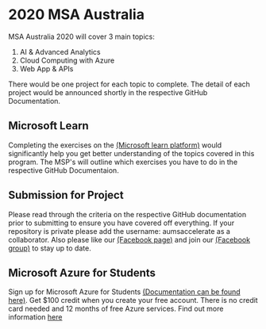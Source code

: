 # 2020 MSA Australia

MSA Australia 2020 will cover 3 main topics: 
1) AI & Advanced Analytics
2) Cloud Computing with Azure
3) Web App & APIs
  
There would be one project for each topic to complete. The detail of each project would be announced shortly in the respective GitHub Documentation.

## Microsoft Learn
Completing the exercises on the [(Microsoft learn platform)](https://docs.microsoft.com/en-us/learn/) would significantly help you get better understanding of the topics covered in this program.
The MSP's will outline which exercises you have to do in the respective GitHub Documentaion.

## Submission for Project
Please read through the criteria on the respective GitHub documentation prior to submitting to ensure you have covered off everything. If your repository is private please add the username: aumsaccelerate as a collaborator.
Also please like our [(Facebook page)](https://www.facebook.com/msaaussie/) and join our [(Facebook group)](https://www.facebook.com/groups/235821840767124/) to stay up to date.

## Microsoft Azure for Students
Sign up for Microsoft Azure for Students [(Documentation can be found here)](https://github.com/AUMSA/2020-Phase-1/tree/master/Azure%20For%20Students). Get $100 credit when you create your free account. There is no credit card needed and 12 months of free Azure services. Find out more information [here](https://azure.microsoft.com/en-us/free/students/)
